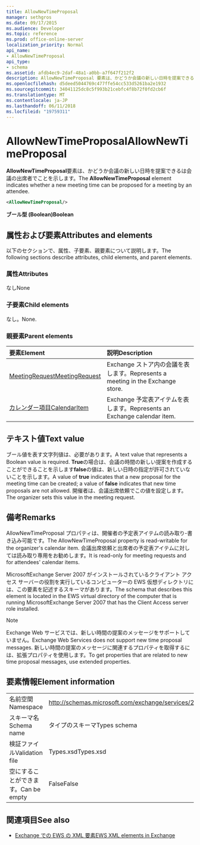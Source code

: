 ```yaml
---
title: AllowNewTimeProposal
manager: sethgros
ms.date: 09/17/2015
ms.audience: Developer
ms.topic: reference
ms.prod: office-online-server
localization_priority: Normal
api_name:
- AllowNewTimeProposal
api_type:
- schema
ms.assetid: afdb4ec9-2daf-48a1-a0bb-a7f647f212f2
description: AllowNewTimeProposal 要素は、かどうか会議の新しい日時を提案できるは会議の出席者でことを示します。
ms.openlocfilehash: d5deed5044769c477ffe54cc533d5261ba2e1932
ms.sourcegitcommit: 34041125dc8c5f993b21cebfc4f8b72f0fd2cb6f
ms.translationtype: MT
ms.contentlocale: ja-JP
ms.lasthandoff: 06/11/2018
ms.locfileid: "19759311"
---
```

# <a name="allownewtimeproposal"></a><span data-ttu-id="a651d-103">AllowNewTimeProposal</span><span class="sxs-lookup"><span data-stu-id="a651d-103">AllowNewTimeProposal</span></span>

<span data-ttu-id="a651d-104">**AllowNewTimeProposal**要素は、かどうか会議の新しい日時を提案できるは会議の出席者でことを示します。</span><span class="sxs-lookup"><span data-stu-id="a651d-104">The **AllowNewTimeProposal** element indicates whether a new meeting time can be proposed for a meeting by an attendee.</span></span> 
  
```xml
<AllowNewTimeProposal/>
```

 <span data-ttu-id="a651d-105">**ブール型 (Boolean)**</span><span class="sxs-lookup"><span data-stu-id="a651d-105">**Boolean**</span></span>
## <a name="attributes-and-elements"></a><span data-ttu-id="a651d-106">属性および要素</span><span class="sxs-lookup"><span data-stu-id="a651d-106">Attributes and elements</span></span>

<span data-ttu-id="a651d-107">以下のセクションで、属性、子要素、親要素について説明します。</span><span class="sxs-lookup"><span data-stu-id="a651d-107">The following sections describe attributes, child elements, and parent elements.</span></span>
  
### <a name="attributes"></a><span data-ttu-id="a651d-108">属性</span><span class="sxs-lookup"><span data-stu-id="a651d-108">Attributes</span></span>

<span data-ttu-id="a651d-109">なし</span><span class="sxs-lookup"><span data-stu-id="a651d-109">None</span></span>
  
### <a name="child-elements"></a><span data-ttu-id="a651d-110">子要素</span><span class="sxs-lookup"><span data-stu-id="a651d-110">Child elements</span></span>

<span data-ttu-id="a651d-111">なし。</span><span class="sxs-lookup"><span data-stu-id="a651d-111">None.</span></span>
  
### <a name="parent-elements"></a><span data-ttu-id="a651d-112">親要素</span><span class="sxs-lookup"><span data-stu-id="a651d-112">Parent elements</span></span>

|<span data-ttu-id="a651d-113">**要素**</span><span class="sxs-lookup"><span data-stu-id="a651d-113">**Element**</span></span>|<span data-ttu-id="a651d-114">**説明**</span><span class="sxs-lookup"><span data-stu-id="a651d-114">**Description**</span></span>|
|:-----|:-----|
|[<span data-ttu-id="a651d-115">MeetingRequest</span><span class="sxs-lookup"><span data-stu-id="a651d-115">MeetingRequest</span></span>](meetingrequest.md) <br/> |<span data-ttu-id="a651d-116">Exchange ストア内の会議を表します。</span><span class="sxs-lookup"><span data-stu-id="a651d-116">Represents a meeting in the Exchange store.</span></span>  <br/> |
|[<span data-ttu-id="a651d-117">カレンダー項目</span><span class="sxs-lookup"><span data-stu-id="a651d-117">CalendarItem</span></span>](calendaritem.md) <br/> |<span data-ttu-id="a651d-118">Exchange 予定表アイテムを表します。</span><span class="sxs-lookup"><span data-stu-id="a651d-118">Represents an Exchange calendar item.</span></span>  <br/> |
   
## <a name="text-value"></a><span data-ttu-id="a651d-119">テキスト値</span><span class="sxs-lookup"><span data-stu-id="a651d-119">Text value</span></span>

<span data-ttu-id="a651d-120">ブール値を表す文字列値は、必要があります。</span><span class="sxs-lookup"><span data-stu-id="a651d-120">A text value that represents a Boolean value is required.</span></span> <span data-ttu-id="a651d-121">**True**の場合は、会議の時間の新しい提案を作成することができることを示します**false**の値は、新しい日時の指定が許可されていないことを示します。</span><span class="sxs-lookup"><span data-stu-id="a651d-121">A value of **true** indicates that a new proposal for the meeting time can be created; a value of **false** indicates that new time proposals are not allowed.</span></span> <span data-ttu-id="a651d-122">開催者は、会議出席依頼でこの値を設定します。</span><span class="sxs-lookup"><span data-stu-id="a651d-122">The organizer sets this value in the meeting request.</span></span> 
  
## <a name="remarks"></a><span data-ttu-id="a651d-123">備考</span><span class="sxs-lookup"><span data-stu-id="a651d-123">Remarks</span></span>

<span data-ttu-id="a651d-124">AllowNewTimeProposal プロパティは、開催者の予定表アイテムの読み取り-書き込み可能です。</span><span class="sxs-lookup"><span data-stu-id="a651d-124">The AllowNewTimeProposal property is read-writable for the organizer's calendar item.</span></span> <span data-ttu-id="a651d-125">会議出席依頼と出席者の予定表アイテムに対しては読み取り専用をお勧めします。</span><span class="sxs-lookup"><span data-stu-id="a651d-125">It is read-only for meeting requests and for attendees' calendar items.</span></span>
  
<span data-ttu-id="a651d-126">MicrosoftExchange Server 2007 がインストールされているクライアント アクセス サーバーの役割を実行しているコンピューターの EWS 仮想ディレクトリには、この要素を記述するスキーマがあります。</span><span class="sxs-lookup"><span data-stu-id="a651d-126">The schema that describes this element is located in the EWS virtual directory of the computer that is running MicrosoftExchange Server 2007 that has the Client Access server role installed.</span></span>
  
> [!NOTE]
> <span data-ttu-id="a651d-127">Exchange Web サービスでは、新しい時間の提案のメッセージをサポートしていません。</span><span class="sxs-lookup"><span data-stu-id="a651d-127">Exchange Web Services does not support new time proposal messages.</span></span> <span data-ttu-id="a651d-128">新しい時間の提案のメッセージに関連するプロパティを取得するには、拡張プロパティを使用します。</span><span class="sxs-lookup"><span data-stu-id="a651d-128">To get properties that are related to new time proposal messages, use extended properties.</span></span> 
  
## <a name="element-information"></a><span data-ttu-id="a651d-129">要素情報</span><span class="sxs-lookup"><span data-stu-id="a651d-129">Element information</span></span>

|||
|:-----|:-----|
|<span data-ttu-id="a651d-130">名前空間</span><span class="sxs-lookup"><span data-stu-id="a651d-130">Namespace</span></span>  <br/> |http://schemas.microsoft.com/exchange/services/2006/types  <br/> |
|<span data-ttu-id="a651d-131">スキーマ名</span><span class="sxs-lookup"><span data-stu-id="a651d-131">Schema name</span></span>  <br/> |<span data-ttu-id="a651d-132">タイプのスキーマ</span><span class="sxs-lookup"><span data-stu-id="a651d-132">Types schema</span></span>  <br/> |
|<span data-ttu-id="a651d-133">検証ファイル</span><span class="sxs-lookup"><span data-stu-id="a651d-133">Validation file</span></span>  <br/> |<span data-ttu-id="a651d-134">Types.xsd</span><span class="sxs-lookup"><span data-stu-id="a651d-134">Types.xsd</span></span>  <br/> |
|<span data-ttu-id="a651d-135">空にすることができます。</span><span class="sxs-lookup"><span data-stu-id="a651d-135">Can be empty</span></span>  <br/> |<span data-ttu-id="a651d-136">False</span><span class="sxs-lookup"><span data-stu-id="a651d-136">False</span></span>  <br/> |
   
## <a name="see-also"></a><span data-ttu-id="a651d-137">関連項目</span><span class="sxs-lookup"><span data-stu-id="a651d-137">See also</span></span>

- [<span data-ttu-id="a651d-138">Exchange での EWS の XML 要素</span><span class="sxs-lookup"><span data-stu-id="a651d-138">EWS XML elements in Exchange</span></span>](ews-xml-elements-in-exchange.md)

